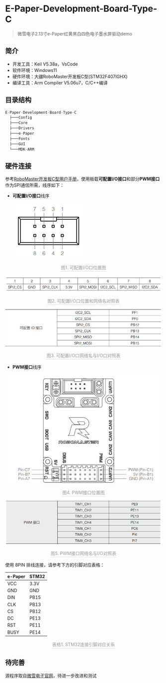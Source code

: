 # E-Paper-Development-Board-Type-C
> 微雪电子2.13寸e-Paper红黄黑白四色电子墨水屏驱动demo

## 简介

* 开发工具：Keil V5.38a，VsCode
* 软件环境：Windows11
* 硬件环境：大疆RoboMaster开发板C型(STM32F407IGHX)
* 编译工具：Arm Compiler V5.06u7，C/C++编译 

## 目录结构

```C
E-Paper-Development-Board-Type-C
  ├───Config
  ├───Core
  ├───Drivers
  ├───e-Paper
  ├───Fonts
  ├───GUI
  └───MDK-ARM
```

## 硬件连接

参考[RoboMaster开发板C型用户手册](https://www.robomaster.com/zh-CN/products/components/general/development-board-type-c#downloads)，使用板载**可配置I/O接口**和部分**PWM接口**作为SPI通信所需，线序如下：

* **可配置I/O接口**线序

  ![image-20231011193612939](./README.assets/figure1.png)

<center>   <div style="color:orange; border-bottom: 1px solid #d9d9d9;    display: inline-block;    color: #999;    padding: 2px;">图1. 可配置I/O口位置图</div> </center>

  ![image-20231011193635555](./README.assets/figure2.png)

<center>   <div style="color:orange; border-bottom: 1px solid #d9d9d9;    display: inline-block;    color: #999;    padding: 2px;">图2. 可配置I/O口位置和网络名对照表</div> </center>

  ![image-20231011193801091](./README.assets/figure4.png)

<center>   <div style="color:orange; border-bottom: 1px solid #d9d9d9;    display: inline-block;    color: #999;    padding: 2px;">图3. 可配置I/O口网络名与I/O口对照表</div> </center>

* **PWM接口**线序

![image-20231011193724065](./README.assets/figure3.png)

<center>   <div style="color:orange; border-bottom: 1px solid #d9d9d9;    display: inline-block;    color: #999;    padding: 2px;">图4. PWM接口位置图</div> </center>

![image-20231011193848173](./README.assets/figure5.png)

<center>   <div style="color:orange; border-bottom: 1px solid #d9d9d9;    display: inline-block;    color: #999;    padding: 2px;">图5. PWM接口网络名与I/O对照表 </div> </center>

使用 8PIN 排线连接，请参考下方的引脚对应表格：

|e-Paper|STM32|
|-|-|
|VCC|3.3V|
|GND|GND|
|DIN|PB15|
|CLK|PB13|
|CS|PB12|
|DC|PE13|
|RST|PE11|
|BUSY|PE14|

<center>   <div style="color:orange; border-bottom: 1px solid #d9d9d9;    display: inline-block;    color: #999;    padding: 2px;">表格1. STM32连接引脚对应关系</div> </center>

## 待完善

源程序取自[微雪电子官网](https://www.waveshare.net/wiki/2.13inch_e-Paper_HAT_(G)_Manual#STM32)，待进一步改进和测试
